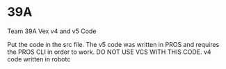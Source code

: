 # 39A
Team 39A Vex v4 and v5 Code

Put the code in the src file.
The v5 code was written in PROS and requires the PROS CLI in order to work. DO NOT USE VCS WITH THIS CODE.
v4 code written in robotc
